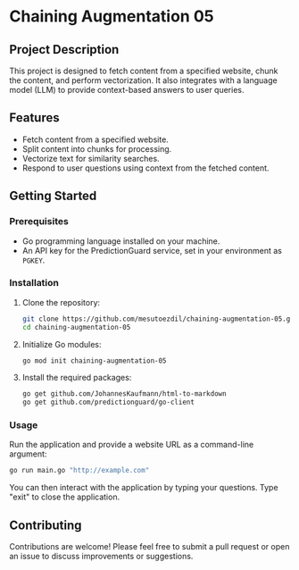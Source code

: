 # Chaining Augmentation 05

## Project Description
This project is designed to fetch content from a specified website, chunk the content, and perform vectorization. It also integrates with a language model (LLM) to provide context-based answers to user queries.

## Features
- Fetch content from a specified website.
- Split content into chunks for processing.
- Vectorize text for similarity searches.
- Respond to user questions using context from the fetched content.

## Getting Started

### Prerequisites
- Go programming language installed on your machine.
- An API key for the PredictionGuard service, set in your environment as `PGKEY`.

### Installation
1. Clone the repository:
   ```bash
   git clone https://github.com/mesutoezdil/chaining-augmentation-05.git
   cd chaining-augmentation-05
   ```

2. Initialize Go modules:
   ```bash
   go mod init chaining-augmentation-05
   ```

3. Install the required packages:
   ```bash
   go get github.com/JohannesKaufmann/html-to-markdown
   go get github.com/predictionguard/go-client
   ```

### Usage
Run the application and provide a website URL as a command-line argument:
```bash
go run main.go "http://example.com"
```

You can then interact with the application by typing your questions. Type "exit" to close the application.

## Contributing
Contributions are welcome! Please feel free to submit a pull request or open an issue to discuss improvements or suggestions.
